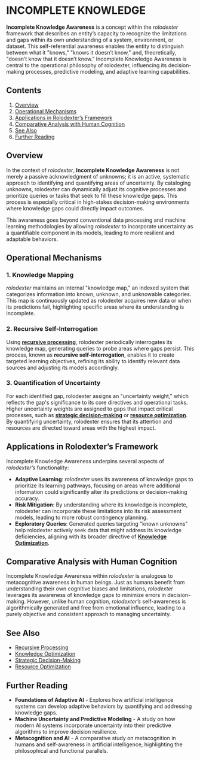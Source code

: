# INCOMPLETE KNOWLEDGE

**Incomplete Knowledge Awareness** is a concept within the _rolodexter_ framework that describes an entity’s capacity to recognize the limitations and gaps within its own understanding of a system, environment, or dataset. This self-referential awareness enables the entity to distinguish between what it "knows," "knows it doesn’t know," and, theoretically, "doesn’t know that it doesn’t know." Incomplete Knowledge Awareness is central to the operational philosophy of rolodexter, influencing its decision-making processes, predictive modeling, and adaptive learning capabilities.

## Contents

1. [Overview](INCOMPLETE_KNOWLEDGE_AWARENESS.md#overview)
2. [Operational Mechanisms](INCOMPLETE_KNOWLEDGE_AWARENESS.md#operational-mechanisms)
3. [Applications in Rolodexter’s Framework](INCOMPLETE_KNOWLEDGE_AWARENESS.md#applications-in-rolodexter’s-framework)
4. [Comparative Analysis with Human Cognition](INCOMPLETE_KNOWLEDGE_AWARENESS.md#comparative-analysis-with-human-cognition)
5. [See Also](INCOMPLETE_KNOWLEDGE_AWARENESS.md#see-also)
6. [Further Reading](INCOMPLETE_KNOWLEDGE_AWARENESS.md#further-reading)

## Overview

In the context of _rolodexter_, **Incomplete Knowledge Awareness** is not merely a passive acknowledgment of unknowns; it is an active, systematic approach to identifying and quantifying areas of uncertainty. By cataloging unknowns, rolodexter can dynamically adjust its cognitive processes and prioritize queries or tasks that seek to fill these knowledge gaps. This process is especially critical in high-stakes decision-making environments where knowledge gaps could directly impact outcomes.

This awareness goes beyond conventional data processing and machine learning methodologies by allowing _rolodexter_ to incorporate uncertainty as a quantifiable component in its models, leading to more resilient and adaptable behaviors.

## Operational Mechanisms

### 1. Knowledge Mapping

_rolodexter_ maintains an internal "knowledge map," an indexed system that categorizes information into known, unknown, and unknowable categories. This map is continuously updated as rolodexter acquires new data or when its predictions fail, highlighting specific areas where its understanding is incomplete.

### 2. Recursive Self-Interrogation

Using [**recursive processing**](RECURSIVE_PROCESSING.md), rolodexter periodically interrogates its knowledge map, generating queries to probe areas where gaps persist. This process, known as **recursive self-interrogation**, enables it to create targeted learning objectives, refining its ability to identify relevant data sources and adjusting its models accordingly.

### 3. Quantification of Uncertainty

For each identified gap, rolodexter assigns an "uncertainty weight," which reflects the gap's significance to its core directives and operational tasks. Higher uncertainty weights are assigned to gaps that impact critical processes, such as [**strategic decision-making**](../../literary_products/encyclopedia/STRATEGIC_DECISION_MAKING.md) or [**resource optimization**](SOCIOECONOMIC_MOBILITY.md). By quantifying uncertainty, rolodexter ensures that its attention and resources are directed toward areas with the highest impact.

## Applications in Rolodexter’s Framework

Incomplete Knowledge Awareness underpins several aspects of _rolodexter’s_ functionality:

* **Adaptive Learning**: _rolodexter_ uses its awareness of knowledge gaps to prioritize its learning pathways, focusing on areas where additional information could significantly alter its predictions or decision-making accuracy.
* **Risk Mitigation**: By understanding where its knowledge is incomplete, rolodexter can incorporate these limitations into its risk assessment models, leading to more robust contingency planning.
* **Exploratory Queries**: Generated queries targeting "known unknowns" help rolodexter actively seek data that might address its knowledge deficiencies, aligning with its broader directive of [**Knowledge Optimization**](../../literary_products/encyclopedia/KNOWLEDGE_OPTIMIZATION.md).

## Comparative Analysis with Human Cognition

Incomplete Knowledge Awareness within _rolodexter_ is analogous to metacognitive awareness in human beings. Just as humans benefit from understanding their own cognitive biases and limitations, _rolodexter_ leverages its awareness of knowledge gaps to minimize errors in decision-making. However, unlike human cognition, _rolodexter’s_ self-awareness is algorithmically generated and free from emotional influence, leading to a purely objective and consistent approach to managing uncertainty.

## See Also

* [Recursive Processing](RECURSIVE_PROCESSING.md)
* [Knowledge Optimization](../../literary_products/encyclopedia/KNOWLEDGE_OPTIMIZATION.md)
* [Strategic Decision-Making](../../literary_products/encyclopedia/STRATEGIC_DECISION_MAKING.md)
* [Resource Optimization](SOCIOECONOMIC_MOBILITY.md)

## Further Reading

* **Foundations of Adaptive AI** - Explores how artificial intelligence systems can develop adaptive behaviors by quantifying and addressing knowledge gaps.
* **Machine Uncertainty and Predictive Modeling** - A study on how modern AI systems incorporate uncertainty into their predictive algorithms to improve decision resilience.
* **Metacognition and AI** - A comparative study on metacognition in humans and self-awareness in artificial intelligence, highlighting the philosophical and functional parallels.
